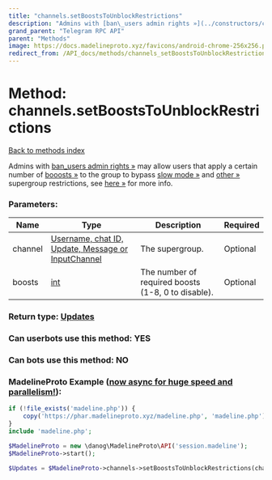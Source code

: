 ```yaml
---
title: "channels.setBoostsToUnblockRestrictions"
description: "Admins with [ban\_users admin rights »](../constructors/chatAdminRights.html) may allow users that apply a certain number of [booosts »](https://core.telegram.org/api/boost) to the group to bypass [slow mode »](../methods/channels.toggleSlowMode.html) and [other »](https://core.telegram.org/api/rights#default-rights) supergroup restrictions, see [here »](https://core.telegram.org/api/boost#bypass-slowmode-and-chat-restrictions) for more info."
grand_parent: "Telegram RPC API"
parent: "Methods"
image: https://docs.madelineproto.xyz/favicons/android-chrome-256x256.png
redirect_from: /API_docs/methods/channels_setBoostsToUnblockRestrictions.html
---
```

# Method: channels.setBoostsToUnblockRestrictions
[Back to methods index](index.html)



Admins with [ban\_users admin rights »](../constructors/chatAdminRights.html) may allow users that apply a certain number of [booosts »](https://core.telegram.org/api/boost) to the group to bypass [slow mode »](../methods/channels.toggleSlowMode.html) and [other »](https://core.telegram.org/api/rights#default-rights) supergroup restrictions, see [here »](https://core.telegram.org/api/boost#bypass-slowmode-and-chat-restrictions) for more info.

### Parameters:

| Name     |    Type       | Description | Required |
|----------|---------------|-------------|----------|
|channel|[Username, chat ID, Update, Message or InputChannel](/API_docs/types/InputChannel.html) | The supergroup. | Optional|
|boosts|[int](/API_docs/types/int.html) | The number of required boosts (1-8, 0 to disable). | Optional|


### Return type: [Updates](/API_docs/types/Updates.html)

### Can userbots use this method: **YES**

### Can bots use this method: **NO**


### MadelineProto Example ([now async for huge speed and parallelism!](https://docs.madelineproto.xyz/docs/ASYNC.html)):


```php
if (!file_exists('madeline.php')) {
    copy('https://phar.madelineproto.xyz/madeline.php', 'madeline.php');
}
include 'madeline.php';

$MadelineProto = new \danog\MadelineProto\API('session.madeline');
$MadelineProto->start();

$Updates = $MadelineProto->channels->setBoostsToUnblockRestrictions(channel: $InputChannel, boosts: $int, );
```

